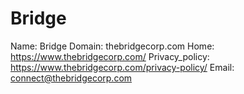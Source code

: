 
# Bridge

Name: Bridge
Domain: thebridgecorp.com
Home: https://www.thebridgecorp.com/
Privacy_policy: https://www.thebridgecorp.com/privacy-policy/
Email: connect@thebridgecorp.com
